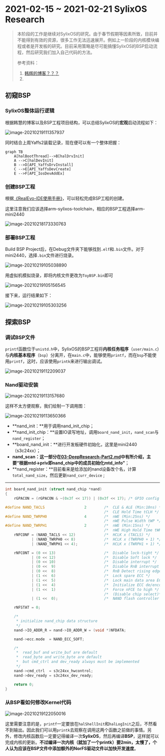 # 2021-02-15 ~ 2021-02-21 SylixOS Research

> 本阶段的工作是继续对SylixOS的研究。由于春节假期等因素所致，目前并不能得到有效的资源，很多工作无法迅速展开。例如上一阶段的内核模块编程或者是开发板的研究。目前采用策略是尽可能搞懂SylixOS的BSP启动流程，然后研究我们加入自己代码的方法。
>
> 参考资料：
>
> 1. [韩辉的博客？？？](https://blog.51cto.com/hanhui03/1663598)
> 2. 

## 初窥BSP

### SylixOS整体运行逻辑

根据韩慧的博客以及BSP工程项目结构，可以总结SylixOS的**宏观**启动流程如下：

![image-20210219111357937](./images/sylixos-flow.png)

同时结合上周Yaffs2装载记录，现在便可以有一个整体把握：

```mermaid
graph TB
	A[halBootThread]-->B[halDrvInit]
	A -->C[halDevInit]
	B -->D[API_YaffsDrvInstall]
	C -->E[API_YaffsDevCreate]
	E -->F[API_IosDevAddEx]
```



### 创建BSP工程

根据[《RealEvo-IDE使用手册》](../Files/SylixOSDoc/RealEvo-IDE使用手册.pdf)，可以轻松完成BSP工程的创建。

这里注意我们应该选择arm-sylixos-toolchain，相应的BSP工程选择arm-mini2440

![image-20210218173330763](./images/bsp-template.png)

### 部署BSP工程

Build BSP Project后，在Debug文件夹下能够找到`.elf`和`.bin`文件。对于mini2440，选择`.bin`文件进行烧录。

![image-20210219105038890](./images/bsp-bin.png)

用虚拟机模拟烧录，即将内核文件更改为`ToyBSP.bin`即可

![image-20210219105156545](./images/change-kernel-bsp.png)

接下来，运行结果如下：

![image-20210219105303256](./images/bsp-pyq-arrive.png)

## 探索BSP

### 调试BSP文件

`printf`函数位于`unistd.h`中，SylixOS的BSP工程将**内核任务程序**（`user/main.c`）与**内核基本程序**（`bsp`）分离开，在`main.c`中，能够使用`printf`，而在`bsp`不能使用`printf`，这时，应该使用`printk`来进行输出调试。

![image-20210219112209037](./images/bsp-printk-debug.png)

### Nand驱动安装

![image-20210219113157680](G:\MyProject\Project.HoitOS\HoitOS\Records\Docs\images\bsp-nand-init-check.png)

这样不太方便观察，我们绘制一下调用图：

![image-20210219113650366](./images/bsp-nand-init-call-hierarchy.png)

- **nand_init：**用于调用nand_init_chip；
- **nand_init_chip：**设置IO读写地址，调用`board_nand_init`，`nand_scan`与`nand_register`；
- **board_nand_init：**进行开发板硬件初始化，这里是mini2440（s3c24xx）；
- **nand_scan：**这一部分在[03-DeepResearch-Part2.md](./03-DeepResearch-Part2.md)中有所介绍，主要**“根据mtd->priv即nand_chip中的成员初始化mtd_info”**；
- **nand_register：**目前看来是给添加的nand设备改个名，计算`total_nand_size`，然后更新`nand_curr_device` ;

---

```c
int board_nand_init (struct nand_chip *nand)
{
    rGPACON = (rGPACON & ~(0x3f << 17)) | (0x3f << 17); /* GPIO config */

#define NAND_TACLS                  2        /*  CLE & ALE (Min:10ns) */
                                             /*  CLE Hold Time tCLH */
#define NAND_TWRPH0                 4        /*  nWE (Min:25ns) */
                                             /*  nWE Pulse Width tWP */
#define NAND_TWRPH1                 2        /*  nWE (Min:15ns) */
                                             /*  nWE High Hold Time tWH */
    rNFCONF = (NAND_TACLS << 12)             /*  HCLK x (TACLS) */
            | (NAND_TWRPH0 << 8)             /*  HCLK x (TWRPH0 + 1) */
            | (NAND_TWRPH1 << 4);            /*  HCLK x (TWRPH1 + 1) */

    rNFCONT = (0 << 13)                      /*  Disable lock-tight */
            | (0 << 12)                      /*  Disable Soft lock */
            | (0 << 10)                      /*  Disable interrupt */
            | (0 <<  9)                      /*  Disable RnB interrupt */
            | (0 <<  8)                      /*  RnB Detect rising edge */
            | (1 <<  6)                      /*  Lock spare ECC */
            | (1 <<  5)                      /*  Lock main data area ECC */
            | (1 <<  4)                      /*  Initialize ECC de/encoder */
            | (1 <<  1)                      /*  Force nFCE to high */
                                             /*  (Disable chip select)*/
            | (1 <<  0);                     /*  NAND flash controller enable*/

    rNFSTAT = 0;

    /*
     * initialize nand_chip data structure
     */
    nand->IO_ADDR_R = nand->IO_ADDR_W = (void *)NFDATA;

    nand->ecc.mode  = NAND_ECC_SOFT;

    /*
     *  read_buf and write_buf are default
     *  read_byte and write_byte are default
     *  but cmd_ctrl and dev_ready always must be implemented
     */
    nand->cmd_ctrl  = s3c24xx_hwcontrol;
    nand->dev_ready = s3c24xx_dev_ready;

    return 0;
}
```



### 从BSP看如何修改Kernel代码

![image-20210219122050016](./images/bsp-kernel-modification.png)

这里需要注意的是，`printf`一定要放在`halShellInit`和`halLogInit`之后，不然看不到输出。因此我们可以用`printk`去观察在调用这两个函数之前做的事情。另外，修改内核函数后一定要记得编译一次**SylixOS**，然后再编译**BSP**，这样就可以完成内核的更新。**不过编译一次内核（就加了一个printk）要2min，太慢了，个人认为应该在BSP文件中添加额外的NorFS驱动文件以加快开发速度**。

